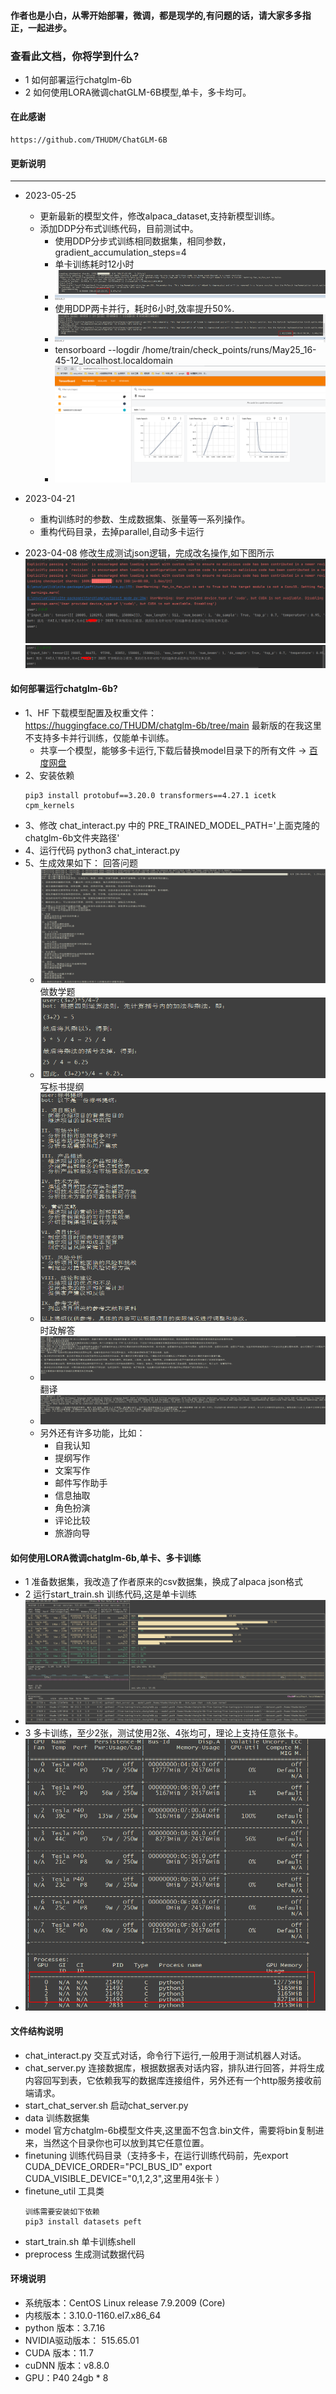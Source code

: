#### 作者也是小白，从零开始部署，微调，都是现学的,有问题的话，请大家多多指正，一起进步。

### 查看此文档，你将学到什么?

+ 1 如何部署运行chatglm-6b
+ 2 如何使用LORA微调chatGLM-6B模型,单卡，多卡均可。

#### 在此感谢
~~~
https://github.com/THUDM/ChatGLM-6B
~~~

#### 更新说明
---
+ 2023-05-25
  - 更新最新的模型文件，修改alpaca_dataset,支持新模型训练。
  - 添加DDP分布式训练代码，目前测试中。
    - 使用DDP分步式训练相同数据集，相同参数，gradient_accumulation_steps=4
    - 单卡训练耗时12小时
    - ![img.png](images/img.png)
    - 使用DDP两卡并行，耗时6小时,效率提升50%.
    - ![img.png](images/ddp_img.png)
    - tensorboard --logdir /home/train/check_points/runs/May25_16-45-12_localhost.localdomain
    - ![img.png](images/img_1.png)

+ 2023-04-21 
    - 重构训练时的参数、生成数据集、张量等一系列操作。
    - 重构代码目录，去掉parallel,自动多卡运行
  
+ 2023-04-08 修改生成测试json逻辑，完成改名操作,如下图所示
  ![rename.png](images%2Frename.png)
  ![rename2.png](images%2Frename2.png)

#### 如何部署运行chatglm-6b?

- 1、HF 下载模型配置及权重文件： https://huggingface.co/THUDM/chatglm-6b/tree/main  最新版的在我这里不支持多卡并行训练，仅能单卡训练。
  - 共享一个模型，能够多卡运行,下载后替换model目录下的所有文件 -> [百度网盘](https://pan.baidu.com/s/15O5WSDVqXH0QEjm5DeNeng?pwd=8888)
- 2、安装依赖
  ~~~
  pip3 install protobuf==3.20.0 transformers==4.27.1 icetk cpm_kernels
  ~~~
- 3、修改 chat_interact.py 中的 PRE_TRAINED_MODEL_PATH='上面克隆的chatglm-6b文件夹路径'
- 4、运行代码 python3 chat_interact.py
- 5、生成效果如下：
  回答问题
    - ![1.png](images%2F1.png)
      做数学题
    - ![2.png](images%2F2.png)
      写标书提纲
    - ![3.png](images%2F3.png)
      时政解答
    - ![4.png](images%2F4.png)
      翻译
    - ![5.png](images%2F5.png)
    - 另外还有许多功能，比如：
        - 自我认知
        - 提纲写作
        - 文案写作
        - 邮件写作助手
        - 信息抽取
        - 角色扮演
        - 评论比较
        - 旅游向导

#### 如何使用LORA微调chatglm-6b,单卡、多卡训练

+ 1 准备数据集，我改造了作者原来的csv数据集，换成了alpaca json格式
+ 2 运行start_train.sh 训练代码,这是单卡训练
+ ![train.png](images%2Ftrain.png)
+ 3 多卡训练，至少2张，测试使用2张、4张均可，理论上支持任意张卡。
+ ![multi_gpu_train.png](images%2Fmulti_gpu_train.png)

#### 文件结构说明

+ chat_interact.py 交互式对话，命令行下运行,一般用于测试机器人对话。
+ chat_server.py 连接数据库，根据数据表对话内容，排队进行回答，并将生成内容回写到表，它依赖我写的数据库连接组件，另外还有一个http服务接收前端请求。
+ start_chat_server.sh 启动chat_server.py
+ data 训练数据集
+ model 官方chatglm-6b模型文件夹,这里面不包含.bin文件，需要将bin复制进来，当然这个目录你也可以放到其它任意位置。
+ finetuning 训练代码目录（支持多卡，在运行训练代码前，先export CUDA_DEVICE_ORDER="PCI_BUS_ID" export CUDA_VISIBLE_DEVICE="0,1,2,3",这里用4张卡 ）
+ finetune_util 工具类
  ~~~
  训练需要安装如下依赖
  pip3 install datasets peft
  ~~~
+ start_train.sh 单卡训练shell
+ preprocess 生成测试数据代码

#### 环境说明

+ 系统版本：CentOS Linux release 7.9.2009 (Core)
+ 内核版本：3.10.0-1160.el7.x86_64
+ python 版本：3.7.16
+ NVIDIA驱动版本： 515.65.01
+ CUDA 版本：11.7
+ cuDNN 版本：v8.8.0
+ GPU：P40 24gb * 8 